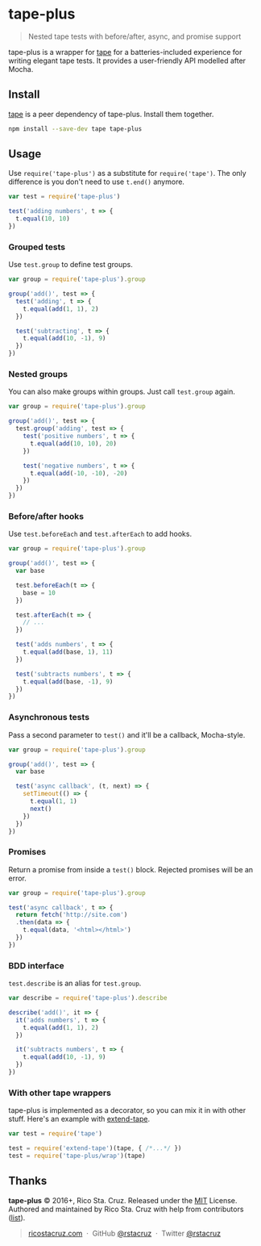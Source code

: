 # tape-plus

> Nested tape tests with before/after, async, and promise support

tape-plus is a wrapper for [tape][] for a batteries-included experience for writing elegant tape tests. It provides a user-friendly API modelled after Mocha.

[tape]: https://npmjs.com/package/tape

## Install

[tape][] is a peer dependency of tape-plus. Install them together.

```sh
npm install --save-dev tape tape-plus
```

## Usage

Use `require('tape-plus')` as a substitute for `require('tape')`. The only difference is you don't need to use `t.end()` anymore.

```js
var test = require('tape-plus')

test('adding numbers', t => {
  t.equal(10, 10)
})
```

### Grouped tests

Use `test.group` to define test groups.

```js
var group = require('tape-plus').group

group('add()', test => {
  test('adding', t => {
    t.equal(add(1, 1), 2)
  })

  test('subtracting', t => {
    t.equal(add(10, -1), 9)
  })
})
```

### Nested groups

You can also make groups within groups. Just call `test.group` again.

```js
var group = require('tape-plus').group

group('add()', test => {
  test.group('adding', test => {
    test('positive numbers', t => {
      t.equal(add(10, 10), 20)
    })

    test('negative numbers', t => {
      t.equal(add(-10, -10), -20)
    })
  })
})
```

### Before/after hooks

Use `test.beforeEach` and `test.afterEach` to add hooks.

```js
var group = require('tape-plus').group

group('add()', test => {
  var base

  test.beforeEach(t => {
    base = 10
  })

  test.afterEach(t => {
    // ...
  })

  test('adds numbers', t => {
    t.equal(add(base, 1), 11)
  })

  test('subtracts numbers', t => {
    t.equal(add(base, -1), 9)
  })
})
```

### Asynchronous tests

Pass a second parameter to `test()` and it'll be a callback, Mocha-style.

```js
var group = require('tape-plus').group

group('add()', test => {
  var base

  test('async callback', (t, next) => {
    setTimeout(() => {
      t.equal(1, 1)
      next()
    })
  })
})
```

### Promises

Return a promise from inside a `test()` block. Rejected promises will be an error.

```js
var group = require('tape-plus').group

test('async callback', t => {
  return fetch('http://site.com')
  .then(data => {
    t.equal(data, '<html></html>')
  })
})
```

### BDD interface

`test.describe` is an alias for `test.group`.

```js
var describe = require('tape-plus').describe

describe('add()', it => {
  it('adds numbers', t => {
    t.equal(add(1, 1), 2)
  })

  it('subtracts numbers', t => {
    t.equal(add(10, -1), 9)
  })
})
```

### With other tape wrappers

tape-plus is implemented as a decorator, so you can mix it in with other stuff. Here's an example with [extend-tape](https://www.npmjs.com/package/extend-tape).

```js
var test = require('tape')

test = require('extend-tape')(tape, { /*...*/ })
test = require('tape-plus/wrap')(tape)
```

## Thanks

**tape-plus** © 2016+, Rico Sta. Cruz. Released under the [MIT] License.<br>
Authored and maintained by Rico Sta. Cruz with help from contributors ([list][contributors]).

> [ricostacruz.com](http://ricostacruz.com) &nbsp;&middot;&nbsp;
> GitHub [@rstacruz](https://github.com/rstacruz) &nbsp;&middot;&nbsp;
> Twitter [@rstacruz](https://twitter.com/rstacruz)

[MIT]: http://mit-license.org/
[contributors]: http://github.com/rstacruz/tape-plus/contributors
